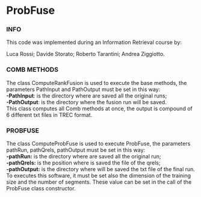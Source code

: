 # ProbFuse #

### INFO ###

This code was implemented during an Information Retrieval course by:

Luca Rossi;
Davide Storato;
Roberto Tarantini;
Andrea Ziggiotto.

### COMB METHODS ###

The class ComputeRankFusion is used to execute the base methods, the parameters PathInput and PathOutput must be set in this way:  
**-PathInput**: is the directory where are saved all the original runs;  
**-PathOutput**: is the directory where the fusion run will be saved.    
This class computes all Comb methods at once, the output is compound of 6 different txt files in TREC format.    

### PROBFUSE ###

The class ComputeProbFuse is used to execute ProbFuse, the parameters pathRun, pathQrels, pathOutput must be set in this way:    
**-pathRun:** is the directory where are saved all the original run;  
**-pathQrels:** is the position where is saved the file of the qrels;   
**-pathOutput:** is the directory where will be saved the txt file of the final run.   
To executes this software, it must be set also the dimension of the training size and the number of segments. These value can be set in the call 
of the ProbFuse class constructor.
